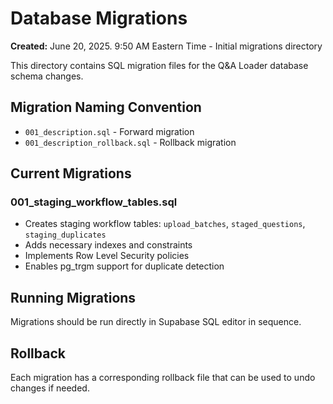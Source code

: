 # Database Migrations

**Created:** June 20, 2025. 9:50 AM Eastern Time - Initial migrations directory

This directory contains SQL migration files for the Q&A Loader database schema changes.

## Migration Naming Convention

- `001_description.sql` - Forward migration
- `001_description_rollback.sql` - Rollback migration

## Current Migrations

### 001_staging_workflow_tables.sql
- Creates staging workflow tables: `upload_batches`, `staged_questions`, `staging_duplicates`
- Adds necessary indexes and constraints
- Implements Row Level Security policies
- Enables pg_trgm support for duplicate detection

## Running Migrations

Migrations should be run directly in Supabase SQL editor in sequence.

## Rollback

Each migration has a corresponding rollback file that can be used to undo changes if needed.